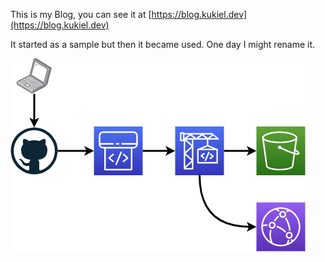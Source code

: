 This is my Blog, you can see it at [https://blog.kukiel.dev](https://blog.kukiel.dev)

It started as a sample but then it became used. One day I might rename it.

![alt text](/build.png "CockroachDB on Rasberry Pi 4")